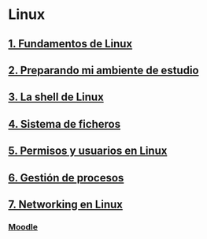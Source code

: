 # Linux

## [1. Fundamentos de Linux](./fundamentosLinux.md)

## [2. Preparando mi ambiente de estudio](./preparandoMiAmbienteEstudio.md)

## [3. La shell de Linux](./laShellLinux.md)

## [4. Sistema de ficheros](./sistemaArchivos.md)

## [5. Permisos y usuarios en Linux](./permisosUsuarios.md)

## [6. Gestión de procesos](./gestionProcesos.md)

## [7. Networking en Linux]()

### [Moodle](https://educacion.pilares.cdmx.gob.mx/)
